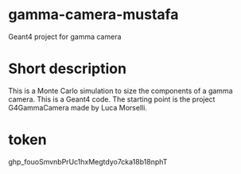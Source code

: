 # gamma-camera-mustafa
Geant4 project for gamma camera

# Short description
This is a Monte Carlo simulation to size the components of a gamma camera.
This is a Geant4 code.
The starting point is the project G4GammaCamera made by Luca Morselli.

# token
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
